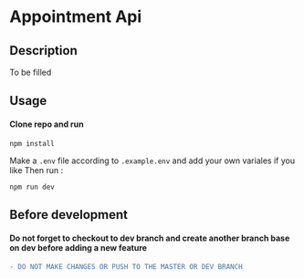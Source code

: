 # Appointment Api

## Description

To be filled

## Usage

#### Clone repo and run 
```
npm install
```
Make a `.env` file according to `.example.env` and add your own variales if you like
Then run : 

```
npm run dev
```


## Before development

#### Do not forget to checkout to dev branch and create another branch base on dev before adding a new feature
```diff
- DO NOT MAKE CHANGES OR PUSH TO THE MASTER OR DEV BRANCH
```
